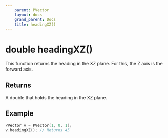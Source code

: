 ```yaml
---
    parent: PVector
    layout: docs
    grand_parent: Docs
    title: headingXZ()
---
```

# double headingXZ()
This function returns the heading in the XZ plane. For this, the Z axis is the forward axis.

## Returns
A double that holds the heading in the XZ plane.

## Example
```cpp
PVector v = PVector(1, 0, 1);
v.headingXZ(); // Returns 45
```